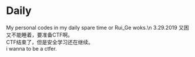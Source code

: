# Daily
My personal codes in my daily spare time or Rui_Ge woks.\n
3.29.2019 又困又不能睡着，要准备CTF啊。  
CTF结束了，但是安全学习还在继续。  
i wanna to be a ctfer.  
